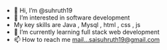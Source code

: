 - 👋 Hi, I’m @suhruth19
- 👀 I’m interested in software development
- My key skills are Java , Mysql , html , css , js 
- 🌱 I’m currently learning full stack web development
- 📫 How to reach me mail...saisuhruth19@gmail.com

<!---
suhruth19/suhruth19 is a ✨ special ✨ repository because its `README.md` (this file) appears on your GitHub profile.
You can click the Preview link to take a look at your changes.
--->
